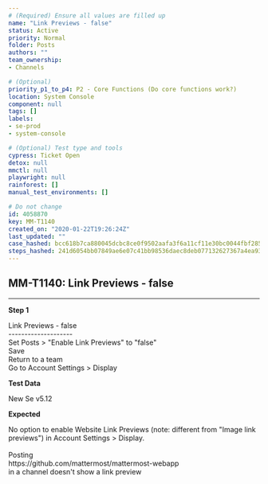```yaml
---
# (Required) Ensure all values are filled up
name: "Link Previews - false"
status: Active
priority: Normal
folder: Posts
authors: ""
team_ownership: 
- Channels

# (Optional)
priority_p1_to_p4: P2 - Core Functions (Do core functions work?)
location: System Console
component: null
tags: []
labels: 
- se-prod
- system-console

# (Optional) Test type and tools
cypress: Ticket Open
detox: null
mmctl: null
playwright: null
rainforest: []
manual_test_environments: []

# Do not change
id: 4058870
key: MM-T1140
created_on: "2020-01-22T19:26:24Z"
last_updated: ""
case_hashed: bcc618b7ca880045dcbc8ce0f9502aafa3f6a11cf11e30bc0044fbf285b3573adc81e0ef487b5fdc655de8fb3997f400
steps_hashed: 241d6054bb07849ae6e07c41bb98536daec8deb077132627367a4ea933f6f65051ca75308179382d48d4248edc3e06de
---
```


<!-- (Auto-generated) Based on frontmatter's "key" and "name" -->

## MM-T1140: Link Previews - false

---

**Step 1**

Link Previews - false\
\--------------------\
Set Posts > "Enable Link Previews" to "false"\
Save\
Return to a team\
Go to Account Settings > Display

**Test Data**

New Se v5.12

**Expected**

No option to enable Website Link Previews (note: different from "Image link previews") in Account Settings > Display.\
\
Posting\
https\://github.com/mattermost/mattermost-webapp\
in a channel doesn't show a link preview
